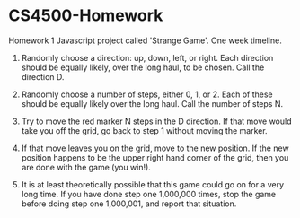 # CS4500-Homework

Homework 1
Javascript project called 'Strange Game'. One week timeline. 

1. Randomly choose a direction: up, down, left, or right. Each direction should be equally likely, over the long haul, to be chosen.  Call the direction D.

2. Randomly choose a number of steps, either 0, 1, or 2. Each of these should be equally likely over the long haul.  Call the number of steps N.

3. Try to move the red marker N steps in the D direction. If that move would take you off the grid, go back to step 1 without moving the marker. 

4. If that move leaves you on the grid, move to the new position. If the new position happens to be the upper right hand corner of the grid, then you are done with the game (you win!).

5. It is at least theoretically possible that this game could go on for a very long time. If you have done step one 1,000,000 times, stop the game before doing step one 1,000,001, and report that situation.  
